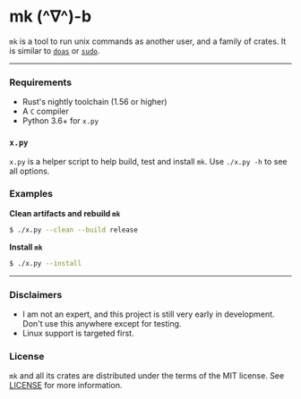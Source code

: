 # mk (^∇^)-b


`mk` is a tool to run unix commands as another user, and a family of crates. It is similar to [`doas`](https://github.com/Duncaen/OpenDoas) or [`sudo`](https://github.com/sudo-project/sudo).

---

### Requirements

 - Rust's nightly toolchain (1.56 or higher)
 - A `C` compiler
 - Python 3.6+ for `x.py`

### `x.py`

`x.py` is a helper script to help build, test and install `mk`. Use `./x.py -h` to see all options.

### Examples

**Clean artifacts and rebuild `mk`**

```sh
$ ./x.py --clean --build release
```

**Install `mk`**

```sh
$ ./x.py --install
```

---


### Disclaimers

 - I am not an expert, and this project is still very early in development. Don't use this anywhere except for testing.
 - Linux support is targeted first.

### License

`mk` and all its crates are distributed under the terms of the MIT license. See [LICENSE](LICENSE) for more information.
